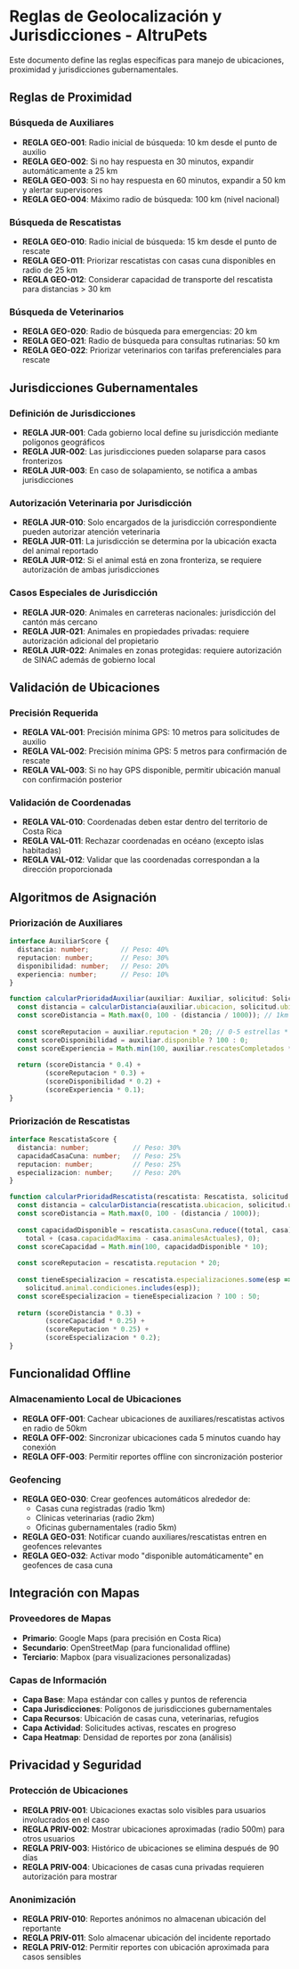 # Reglas de Geolocalización y Jurisdicciones - AltruPets

Este documento define las reglas específicas para manejo de ubicaciones, proximidad y jurisdicciones gubernamentales.

## Reglas de Proximidad

### Búsqueda de Auxiliares
- **REGLA GEO-001**: Radio inicial de búsqueda: 10 km desde el punto de auxilio
- **REGLA GEO-002**: Si no hay respuesta en 30 minutos, expandir automáticamente a 25 km
- **REGLA GEO-003**: Si no hay respuesta en 60 minutos, expandir a 50 km y alertar supervisores
- **REGLA GEO-004**: Máximo radio de búsqueda: 100 km (nivel nacional)

### Búsqueda de Rescatistas
- **REGLA GEO-010**: Radio inicial de búsqueda: 15 km desde el punto de rescate
- **REGLA GEO-011**: Priorizar rescatistas con casas cuna disponibles en radio de 25 km
- **REGLA GEO-012**: Considerar capacidad de transporte del rescatista para distancias > 30 km

### Búsqueda de Veterinarios
- **REGLA GEO-020**: Radio de búsqueda para emergencias: 20 km
- **REGLA GEO-021**: Radio de búsqueda para consultas rutinarias: 50 km
- **REGLA GEO-022**: Priorizar veterinarios con tarifas preferenciales para rescate

## Jurisdicciones Gubernamentales

### Definición de Jurisdicciones
- **REGLA JUR-001**: Cada gobierno local define su jurisdicción mediante polígonos geográficos
- **REGLA JUR-002**: Las jurisdicciones pueden solaparse para casos fronterizos
- **REGLA JUR-003**: En caso de solapamiento, se notifica a ambas jurisdicciones

### Autorización Veterinaria por Jurisdicción
- **REGLA JUR-010**: Solo encargados de la jurisdicción correspondiente pueden autorizar atención veterinaria
- **REGLA JUR-011**: La jurisdicción se determina por la ubicación exacta del animal reportado
- **REGLA JUR-012**: Si el animal está en zona fronteriza, se requiere autorización de ambas jurisdicciones

### Casos Especiales de Jurisdicción
- **REGLA JUR-020**: Animales en carreteras nacionales: jurisdicción del cantón más cercano
- **REGLA JUR-021**: Animales en propiedades privadas: requiere autorización adicional del propietario
- **REGLA JUR-022**: Animales en zonas protegidas: requiere autorización de SINAC además de gobierno local

## Validación de Ubicaciones

### Precisión Requerida
- **REGLA VAL-001**: Precisión mínima GPS: 10 metros para solicitudes de auxilio
- **REGLA VAL-002**: Precisión mínima GPS: 5 metros para confirmación de rescate
- **REGLA VAL-003**: Si no hay GPS disponible, permitir ubicación manual con confirmación posterior

### Validación de Coordenadas
- **REGLA VAL-010**: Coordenadas deben estar dentro del territorio de Costa Rica
- **REGLA VAL-011**: Rechazar coordenadas en océano (excepto islas habitadas)
- **REGLA VAL-012**: Validar que las coordenadas correspondan a la dirección proporcionada

## Algoritmos de Asignación

### Priorización de Auxiliares
```typescript
interface AuxiliarScore {
  distancia: number;        // Peso: 40%
  reputacion: number;       // Peso: 30%
  disponibilidad: number;   // Peso: 20%
  experiencia: number;      // Peso: 10%
}

function calcularPrioridadAuxiliar(auxiliar: Auxiliar, solicitud: SolicitudAuxilio): number {
  const distancia = calcularDistancia(auxiliar.ubicacion, solicitud.ubicacion);
  const scoreDistancia = Math.max(0, 100 - (distancia / 1000)); // 1km = 1 punto menos
  
  const scoreReputacion = auxiliar.reputacion * 20; // 0-5 estrellas * 20
  const scoreDisponibilidad = auxiliar.disponible ? 100 : 0;
  const scoreExperiencia = Math.min(100, auxiliar.rescatesCompletados * 2);
  
  return (scoreDistancia * 0.4) + 
         (scoreReputacion * 0.3) + 
         (scoreDisponibilidad * 0.2) + 
         (scoreExperiencia * 0.1);
}
```

### Priorización de Rescatistas
```typescript
interface RescatistaScore {
  distancia: number;           // Peso: 30%
  capacidadCasaCuna: number;   // Peso: 25%
  reputacion: number;          // Peso: 25%
  especializacion: number;     // Peso: 20%
}

function calcularPrioridadRescatista(rescatista: Rescatista, solicitud: SolicitudRescate): number {
  const distancia = calcularDistancia(rescatista.ubicacion, solicitud.ubicacion);
  const scoreDistancia = Math.max(0, 100 - (distancia / 1000));
  
  const capacidadDisponible = rescatista.casasCuna.reduce((total, casa) => 
    total + (casa.capacidadMaxima - casa.animalesActuales), 0);
  const scoreCapacidad = Math.min(100, capacidadDisponible * 10);
  
  const scoreReputacion = rescatista.reputacion * 20;
  
  const tieneEspecializacion = rescatista.especializaciones.some(esp => 
    solicitud.animal.condiciones.includes(esp));
  const scoreEspecializacion = tieneEspecializacion ? 100 : 50;
  
  return (scoreDistancia * 0.3) + 
         (scoreCapacidad * 0.25) + 
         (scoreReputacion * 0.25) + 
         (scoreEspecializacion * 0.2);
}
```

## Funcionalidad Offline

### Almacenamiento Local de Ubicaciones
- **REGLA OFF-001**: Cachear ubicaciones de auxiliares/rescatistas activos en radio de 50km
- **REGLA OFF-002**: Sincronizar ubicaciones cada 5 minutos cuando hay conexión
- **REGLA OFF-003**: Permitir reportes offline con sincronización posterior

### Geofencing
- **REGLA GEO-030**: Crear geofences automáticos alrededor de:
  - Casas cuna registradas (radio 1km)
  - Clínicas veterinarias (radio 2km)
  - Oficinas gubernamentales (radio 5km)
- **REGLA GEO-031**: Notificar cuando auxiliares/rescatistas entren en geofences relevantes
- **REGLA GEO-032**: Activar modo "disponible automáticamente" en geofences de casa cuna

## Integración con Mapas

### Proveedores de Mapas
- **Primario**: Google Maps (para precisión en Costa Rica)
- **Secundario**: OpenStreetMap (para funcionalidad offline)
- **Terciario**: Mapbox (para visualizaciones personalizadas)

### Capas de Información
- **Capa Base**: Mapa estándar con calles y puntos de referencia
- **Capa Jurisdicciones**: Polígonos de jurisdicciones gubernamentales
- **Capa Recursos**: Ubicación de casas cuna, veterinarias, refugios
- **Capa Actividad**: Solicitudes activas, rescates en progreso
- **Capa Heatmap**: Densidad de reportes por zona (análisis)

## Privacidad y Seguridad

### Protección de Ubicaciones
- **REGLA PRIV-001**: Ubicaciones exactas solo visibles para usuarios involucrados en el caso
- **REGLA PRIV-002**: Mostrar ubicaciones aproximadas (radio 500m) para otros usuarios
- **REGLA PRIV-003**: Histórico de ubicaciones se elimina después de 90 días
- **REGLA PRIV-004**: Ubicaciones de casas cuna privadas requieren autorización para mostrar

### Anonimización
- **REGLA PRIV-010**: Reportes anónimos no almacenan ubicación del reportante
- **REGLA PRIV-011**: Solo almacenar ubicación del incidente reportado
- **REGLA PRIV-012**: Permitir reportes con ubicación aproximada para casos sensibles
